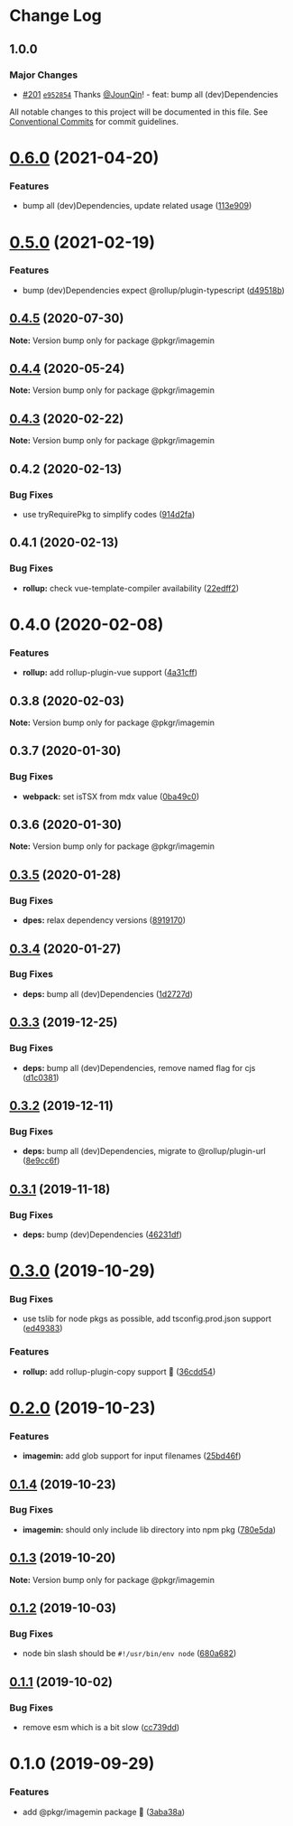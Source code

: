 # Change Log

## 1.0.0

### Major Changes

- [#201](https://github.com/rx-ts/pkgr/pull/201) [`e952854`](https://github.com/rx-ts/pkgr/commit/e95285419e60c01e79bade280f73b2389d98c6c5) Thanks [@JounQin](https://github.com/JounQin)! - feat: bump all (dev)Dependencies

All notable changes to this project will be documented in this file.
See [Conventional Commits](https://conventionalcommits.org) for commit guidelines.

# [0.6.0](https://github.com/rx-ts/pkgr/compare/@pkgr/imagemin@0.5.0...@pkgr/imagemin@0.6.0) (2021-04-20)

### Features

- bump all (dev)Dependencies, update related usage ([113e909](https://github.com/rx-ts/pkgr/commit/113e909be27515c529f053c8c49a94ffbc821d33))

# [0.5.0](https://github.com/rx-ts/pkgr/compare/@pkgr/imagemin@0.4.5...@pkgr/imagemin@0.5.0) (2021-02-19)

### Features

- bump (dev)Dependencies expect @rollup/plugin-typescript ([d49518b](https://github.com/rx-ts/pkgr/commit/d49518bfea6f7ee58f05a39a1162e95defe57f81))

## [0.4.5](https://github.com/rx-ts/pkgr/compare/@pkgr/imagemin@0.4.4...@pkgr/imagemin@0.4.5) (2020-07-30)

**Note:** Version bump only for package @pkgr/imagemin

## [0.4.4](https://github.com/rx-ts/pkgr/compare/@pkgr/imagemin@0.4.3...@pkgr/imagemin@0.4.4) (2020-05-24)

**Note:** Version bump only for package @pkgr/imagemin

## [0.4.3](https://github.com/rx-ts/pkgr/compare/@pkgr/imagemin@0.4.2...@pkgr/imagemin@0.4.3) (2020-02-22)

**Note:** Version bump only for package @pkgr/imagemin

## 0.4.2 (2020-02-13)

### Bug Fixes

- use tryRequirePkg to simplify codes ([914d2fa](https://github.com/rx-ts/pkgr/commit/914d2fa9d6de6dfd94d55d21d01aa4d2152a51fc))

## 0.4.1 (2020-02-13)

### Bug Fixes

- **rollup:** check vue-template-compiler availability ([22edff2](https://github.com/rx-ts/pkgr/commit/22edff2dfb97fe071ff8b9ad4fce4f0c99d09419))

# 0.4.0 (2020-02-08)

### Features

- **rollup:** add rollup-plugin-vue support ([4a31cff](https://github.com/rx-ts/pkgr/commit/4a31cff46d04c0d4182bcb249ea86ec77d2a0b57))

## 0.3.8 (2020-02-03)

**Note:** Version bump only for package @pkgr/imagemin

## 0.3.7 (2020-01-30)

### Bug Fixes

- **webpack:** set isTSX from mdx value ([0ba49c0](https://github.com/rx-ts/pkgr/commit/0ba49c0e2a553e02afb62e6b655b9d90eb514cba))

## 0.3.6 (2020-01-30)

**Note:** Version bump only for package @pkgr/imagemin

## [0.3.5](https://github.com/rx-ts/pkgr/compare/@pkgr/imagemin@0.3.4...@pkgr/imagemin@0.3.5) (2020-01-28)

### Bug Fixes

- **dpes:** relax dependency versions ([8919170](https://github.com/rx-ts/pkgr/commit/89191703260a3b6b0b01b72374ed27054a6dd6ba))

## [0.3.4](https://github.com/rx-ts/pkgr/compare/@pkgr/imagemin@0.3.3...@pkgr/imagemin@0.3.4) (2020-01-27)

### Bug Fixes

- **deps:** bump all (dev)Dependencies ([1d2727d](https://github.com/rx-ts/pkgr/commit/1d2727d9a14ff65e7a46c049feb9aec6824b78bf))

## [0.3.3](https://github.com/rx-ts/pkgr/compare/@pkgr/imagemin@0.3.2...@pkgr/imagemin@0.3.3) (2019-12-25)

### Bug Fixes

- **deps:** bump all (dev)Dependencies, remove named flag for cjs ([d1c0381](https://github.com/rx-ts/pkgr/commit/d1c03815fb0061065113be22c45e64443013d89c))

## [0.3.2](https://github.com/rx-ts/pkgr/compare/@pkgr/imagemin@0.3.1...@pkgr/imagemin@0.3.2) (2019-12-11)

### Bug Fixes

- **deps:** bump all (dev)Dependencies, migrate to @rollup/plugin-url ([8e9cc6f](https://github.com/rx-ts/pkgr/commit/8e9cc6fbab8facf71e445e4e4921f2c419a4792f))

## [0.3.1](https://github.com/rx-ts/pkgr/compare/@pkgr/imagemin@0.3.0...@pkgr/imagemin@0.3.1) (2019-11-18)

### Bug Fixes

- **deps:** bump (dev)Dependencies ([46231df](https://github.com/rx-ts/pkgr/commit/46231df4592b709b60a73e271b007cc2eaa6a50a))

# [0.3.0](https://github.com/rx-ts/pkgr/compare/@pkgr/imagemin@0.2.0...@pkgr/imagemin@0.3.0) (2019-10-29)

### Bug Fixes

- use tslib for node pkgs as possible, add tsconfig.prod.json support ([ed49383](https://github.com/rx-ts/pkgr/commit/ed49383b1869c7a24ac765a16b3fba2579773dc1))

### Features

- **rollup:** add rollup-plugin-copy support :tada: ([36cdd54](https://github.com/rx-ts/pkgr/commit/36cdd54de912403373834d860eafb2c1b7038239))

# [0.2.0](https://github.com/rx-ts/pkgr/compare/@pkgr/imagemin@0.1.4...@pkgr/imagemin@0.2.0) (2019-10-23)

### Features

- **imagemin:** add glob support for input filenames ([25bd46f](https://github.com/rx-ts/pkgr/commit/25bd46f75cf5063ed3418ae11ece5d007ce17f60))

## [0.1.4](https://github.com/rx-ts/pkgr/compare/@pkgr/imagemin@0.1.3...@pkgr/imagemin@0.1.4) (2019-10-23)

### Bug Fixes

- **imagemin:** should only include lib directory into npm pkg ([780e5da](https://github.com/rx-ts/pkgr/commit/780e5dae349b7b2d613effd5af047823fa59d030))

## [0.1.3](https://github.com/rx-ts/pkgr/compare/@pkgr/imagemin@0.1.2...@pkgr/imagemin@0.1.3) (2019-10-20)

**Note:** Version bump only for package @pkgr/imagemin

## [0.1.2](https://github.com/rx-ts/pkgr/compare/@pkgr/imagemin@0.1.1...@pkgr/imagemin@0.1.2) (2019-10-03)

### Bug Fixes

- node bin slash should be `#!/usr/bin/env node` ([680a682](https://github.com/rx-ts/pkgr/commit/680a682))

## [0.1.1](https://github.com/rx-ts/pkgr/compare/@pkgr/imagemin@0.1.0...@pkgr/imagemin@0.1.1) (2019-10-02)

### Bug Fixes

- remove esm which is a bit slow ([cc739dd](https://github.com/rx-ts/pkgr/commit/cc739dd))

# 0.1.0 (2019-09-29)

### Features

- add @pkgr/imagemin package :tada: ([3aba38a](https://github.com/rx-ts/pkgr/commit/3aba38a))
